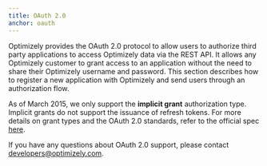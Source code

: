 ```yaml
---
title: OAuth 2.0
anchor: oauth
---
```


Optimizely provides the OAuth 2.0 protocol to allow users to authorize third party applications to access Optimizely data via the REST API. It allows any Optimizely customer to grant access to an application without the need to share their Optimizely username and password. This section describes how to register a new application with Optimizely and send users through an authorization flow.

As of March 2015, we only support the <b>implicit grant</b> authorization type. Implicit grants do not support the issuance of refresh tokens. For more details on grant types and the OAuth 2.0 standards, refer to the official spec <a target="_blank" href="http://tools.ietf.org/html/rfc6749">here</a>.

If you have any questions about OAuth 2.0 support, please contact [developers@optimizely.com](mailto:developers@optimizely.com).
